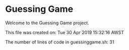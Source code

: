 # Guessing Game
Welcome to the Guessing Game project.

This file was created on: Tue 30 Apr 2019 15:32:16 AWST

The number of lines of code in guessinggame.sh: 31

